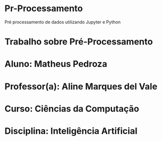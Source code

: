 # Pr-Processamento
Pré processamento de dados utilizando Jupyter e Python


# Trabalho sobre Pré-Processamento
# Aluno: Matheus Pedroza
# Professor(a): Aline Marques del Vale
# Curso: Ciências da Computação
# Disciplina: Inteligência Artificial
